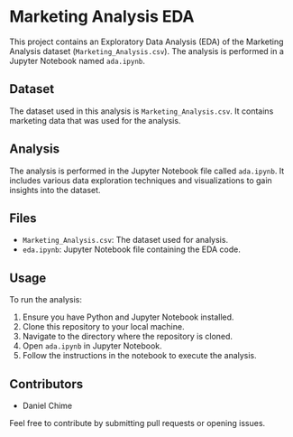 # Marketing Analysis EDA

This project contains an Exploratory Data Analysis (EDA) of the Marketing Analysis dataset (`Marketing_Analysis.csv`). The analysis is performed in a Jupyter Notebook named `ada.ipynb`.

## Dataset
The dataset used in this analysis is `Marketing_Analysis.csv`. It contains marketing data that was used for the analysis.

## Analysis
The analysis is performed in the Jupyter Notebook file called `ada.ipynb`. It includes various data exploration techniques and visualizations to gain insights into the dataset.

## Files
- `Marketing_Analysis.csv`: The dataset used for analysis.
- `eda.ipynb`: Jupyter Notebook file containing the EDA code.

## Usage
To run the analysis:
1. Ensure you have Python and Jupyter Notebook installed.
2. Clone this repository to your local machine.
3. Navigate to the directory where the repository is cloned.
4. Open `ada.ipynb` in Jupyter Notebook.
5. Follow the instructions in the notebook to execute the analysis.

## Contributors
- Daniel Chime 

Feel free to contribute by submitting pull requests or opening issues.
